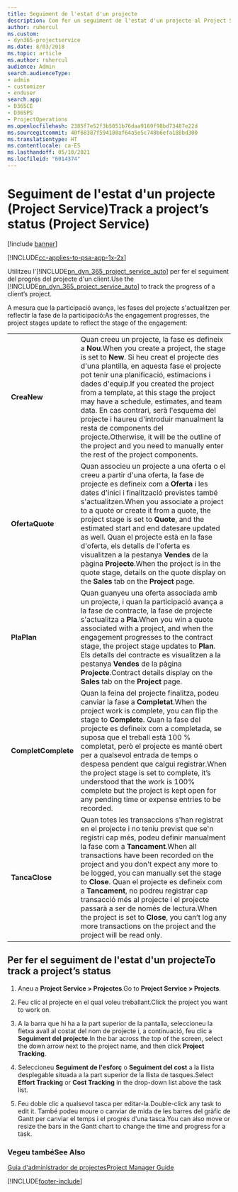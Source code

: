 ```yaml
---
title: Seguiment de l'estat d'un projecte
description: Com fer un seguiment de l'estat d'un projecte al Project Service
author: ruhercul
ms.custom:
- dyn365-projectservice
ms.date: 8/03/2018
ms.topic: article
ms.author: ruhercul
audience: Admin
search.audienceType:
- admin
- customizer
- enduser
search.app:
- D365CE
- D365PS
- ProjectOperations
ms.openlocfilehash: 2385f7e52f3b5051b76daa9169f98bd73487e22d
ms.sourcegitcommit: 40f68387f594180af64a5e5c748b6efa188bd300
ms.translationtype: HT
ms.contentlocale: ca-ES
ms.lasthandoff: 05/10/2021
ms.locfileid: "6014374"
---
```

# <a name="track-a-projects-status-project-service"></a><span data-ttu-id="f5f8c-103">Seguiment de l'estat d'un projecte (Project Service)</span><span class="sxs-lookup"><span data-stu-id="f5f8c-103">Track a project’s status (Project Service)</span></span>

[!include [banner](../includes/psa-now-project-operations.md)]

[!INCLUDE[cc-applies-to-psa-app-1x-2x](../includes/cc-applies-to-psa-app-1x-2x.md)]

<span data-ttu-id="f5f8c-104">Utilitzeu l'[!INCLUDE[pn_dyn_365_project_service_auto](../includes/pn-dyn-365-project-service-auto.md)] per fer el seguiment del progrés del projecte d'un client.</span><span class="sxs-lookup"><span data-stu-id="f5f8c-104">Use the [!INCLUDE[pn_dyn_365_project_service_auto](../includes/pn-dyn-365-project-service-auto.md)] to track the progress of a client’s project.</span></span>  

<span data-ttu-id="f5f8c-105">A mesura que la participació avança, les fases del projecte s'actualitzen per reflectir la fase de la participació:</span><span class="sxs-lookup"><span data-stu-id="f5f8c-105">As the engagement progresses, the project stages update to reflect the stage of the engagement:</span></span>  


|              |                                                                                                                                                                                                                                                                                                  |
|--------------|--------------------------------------------------------------------------------------------------------------------------------------------------------------------------------------------------------------------------------------------------------------------------------------------------|
|   <span data-ttu-id="f5f8c-106">**Crea**</span><span class="sxs-lookup"><span data-stu-id="f5f8c-106">**New**</span></span>    | <span data-ttu-id="f5f8c-107">Quan creeu un projecte, la fase es defineix a **Nou**.</span><span class="sxs-lookup"><span data-stu-id="f5f8c-107">When you create a project, the stage is set to **New**.</span></span> <span data-ttu-id="f5f8c-108">Si heu creat el projecte des d'una plantilla, en aquesta fase el projecte pot tenir una planificació, estimacions i dades d'equip.</span><span class="sxs-lookup"><span data-stu-id="f5f8c-108">If you created the project from a template, at this stage the project may have a schedule, estimates, and team data.</span></span> <span data-ttu-id="f5f8c-109">En cas contrari, serà l'esquema del projecte i haureu d'introduir manualment la resta de components del projecte.</span><span class="sxs-lookup"><span data-stu-id="f5f8c-109">Otherwise, it will be the outline of the project and you need to manually enter the rest of the project components.</span></span> |
|  <span data-ttu-id="f5f8c-110">**Oferta**</span><span class="sxs-lookup"><span data-stu-id="f5f8c-110">**Quote**</span></span>   |      <span data-ttu-id="f5f8c-111">Quan associeu un projecte a una oferta o el creeu a partir d'una oferta, la fase de projecte es defineix com a **Oferta** i les dates d'inici i finalització previstes també s'actualitzen.</span><span class="sxs-lookup"><span data-stu-id="f5f8c-111">When you associate a project to a quote or create it from a quote, the project stage is set to **Quote**, and the estimated start and end datesare updated as well.</span></span> <span data-ttu-id="f5f8c-112">Quan el projecte està en la fase d'oferta, els detalls de l'oferta es visualitzen a la pestanya **Vendes** de la pàgina **Projecte**.</span><span class="sxs-lookup"><span data-stu-id="f5f8c-112">When the project is in the quote stage, details on the quote display on the **Sales** tab on the **Project** page.</span></span>      |
|   <span data-ttu-id="f5f8c-113">**Pla**</span><span class="sxs-lookup"><span data-stu-id="f5f8c-113">**Plan**</span></span>   |                                     <span data-ttu-id="f5f8c-114">Quan guanyeu una oferta associada amb un projecte, i quan la participació avança a la fase de contracte, la fase de projecte s'actualitza a **Pla**.</span><span class="sxs-lookup"><span data-stu-id="f5f8c-114">When you win a quote associated with a project, and when the engagement progresses to the contract stage, the project stage updates to **Plan**.</span></span> <span data-ttu-id="f5f8c-115">Els detalls del contracte es visualitzen a la pestanya **Vendes** de la pàgina **Projecte**.</span><span class="sxs-lookup"><span data-stu-id="f5f8c-115">Contract details display on the **Sales** tab on the **Project** page.</span></span>                                      |
| <span data-ttu-id="f5f8c-116">**Complet**</span><span class="sxs-lookup"><span data-stu-id="f5f8c-116">**Complete**</span></span> |                    <span data-ttu-id="f5f8c-117">Quan la feina del projecte finalitza, podeu canviar la fase a **Completat**.</span><span class="sxs-lookup"><span data-stu-id="f5f8c-117">When the project work is complete, you can flip the stage to **Complete**.</span></span> <span data-ttu-id="f5f8c-118">Quan la fase del projecte es defineix com a completada, se suposa que el treball està 100 % completat, però el projecte es manté obert per a qualsevol entrada de temps o despesa pendent que calgui registrar.</span><span class="sxs-lookup"><span data-stu-id="f5f8c-118">When the project stage is set to complete, it’s understood that the work is 100% complete but the project is kept open for any pending time or expense entries to be recorded.</span></span>                     |
|  <span data-ttu-id="f5f8c-119">**Tanca**</span><span class="sxs-lookup"><span data-stu-id="f5f8c-119">**Close**</span></span>   |           <span data-ttu-id="f5f8c-120">Quan totes les transaccions s'han registrat en el projecte i no teniu previst que se'n registri cap més, podeu definir manualment la fase com a **Tancament**.</span><span class="sxs-lookup"><span data-stu-id="f5f8c-120">When all transactions have been recorded on the project and you don't expect any more to be logged, you can manually set the stage to **Close**.</span></span> <span data-ttu-id="f5f8c-121">Quan el projecte es defineix com a **Tancament**, no podreu registrar cap transacció més al projecte i el projecte passarà a ser de només de lectura.</span><span class="sxs-lookup"><span data-stu-id="f5f8c-121">When the project is set to **Close**, you can’t log any more transactions on the project and the project will be read only.</span></span>           |

## <a name="to-track-a-projects-status"></a><span data-ttu-id="f5f8c-122">Per fer el seguiment de l'estat d'un projecte</span><span class="sxs-lookup"><span data-stu-id="f5f8c-122">To track a project’s status</span></span>  

1.  <span data-ttu-id="f5f8c-123">Aneu a **Project Service > Projectes**.</span><span class="sxs-lookup"><span data-stu-id="f5f8c-123">Go to **Project Service > Projects**.</span></span>  

2.  <span data-ttu-id="f5f8c-124">Feu clic al projecte en el qual voleu treballant.</span><span class="sxs-lookup"><span data-stu-id="f5f8c-124">Click the project you want to work on.</span></span>  

3.  <span data-ttu-id="f5f8c-125">A la barra que hi ha a la part superior de la pantalla, seleccioneu la fletxa avall al costat del nom de projecte i, a continuació, feu clic a **Seguiment del projecte**.</span><span class="sxs-lookup"><span data-stu-id="f5f8c-125">In the bar across the top of the screen, select the down arrow next to the project name, and then click **Project Tracking**.</span></span>  

4.  <span data-ttu-id="f5f8c-126">Seleccioneu **Seguiment de l'esforç** o **Seguiment del cost** a la llista desplegable situada a la part superior de la llista de tasques.</span><span class="sxs-lookup"><span data-stu-id="f5f8c-126">Select **Effort Tracking** or **Cost Tracking** in the drop-down list above the task list.</span></span>  

5.  <span data-ttu-id="f5f8c-127">Feu doble clic a qualsevol tasca per editar-la.</span><span class="sxs-lookup"><span data-stu-id="f5f8c-127">Double-click any task to edit it.</span></span> <span data-ttu-id="f5f8c-128">També podeu moure o canviar de mida de les barres del gràfic de Gantt per canviar el temps i el progrés d'una tasca.</span><span class="sxs-lookup"><span data-stu-id="f5f8c-128">You can also move or resize the bars in the Gantt chart to change the time and progress for a task.</span></span>  

### <a name="see-also"></a><span data-ttu-id="f5f8c-129">Vegeu també</span><span class="sxs-lookup"><span data-stu-id="f5f8c-129">See Also</span></span>  
 [<span data-ttu-id="f5f8c-130">Guia d'administrador de projectes</span><span class="sxs-lookup"><span data-stu-id="f5f8c-130">Project Manager Guide</span></span>](../psa/project-manager-guide.md)


[!INCLUDE[footer-include](../includes/footer-banner.md)]